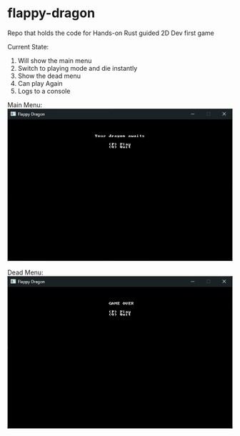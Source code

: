 # flappy-dragon

Repo that holds the code for Hands-on Rust guided 2D Dev first game

Current State: 

1. Will show the main menu
2. Switch to playing mode and die instantly
3. Show the dead menu
4. Can play Again
5. Logs to a console

Main Menu: 
![Main Menu](images/Main-Menu.png)

Dead Menu:
![Dead Menu](images/Game-over.png)